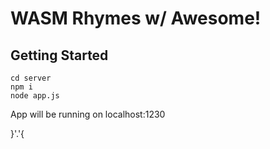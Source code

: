 # WASM Rhymes w/ Awesome!

## Getting Started

```
cd server
npm i
node app.js
```

App will be running on localhost:1230

}'.'{